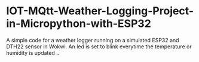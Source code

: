 # IOT-MQtt-Weather-Logging-Project-in-Micropython-with-ESP32 
A simple code for a weather logger running on a simulated ESP32 and DTH22 sensor in Wokwi. An led is set to blink everytime the temperature or humidity is updated ..
